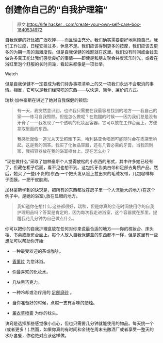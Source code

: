 # 创建你自己的“自我护理箱”

> 原文:[https://life hacker . com/create-your-own-self-care-box-1840534972](https://lifehacker.com/create-your-own-self-care-box-1840534972)

自我保健的好处被广泛吹捧——而且理由充分。我们确实需要更好地照顾自己。我们工作过度，日程安排过多，休息不足。我们应该得到更多的按摩，我们应该去更多的为期一周的海滩度假。但是自我保健的难题就在这里。我们没有时间或金钱去做许多真正能让我们感觉良好的事情——即使是和朋友聚会共度欢乐时光，或者在浴缸里泡个舒服的长时间澡，看起来都像是一项壮举。

Watch

但是自我保健不一定要成为我们待办事项清单上的又一项我们永远不会取消的事情。相反，它可以是我们经常吃的东西——以快速、简单、廉价的方式。

瑞秋·加林豪斯在讲述了她对自我保健的顿悟:

> 有一天，我突然意识到，也许我只需要在我最容易找到的地方——我自己的家——练习自我照顾。但是怎么做呢？在跑腿的时候——因为我们总是没有牙膏了——我发现了一个透明的化妆品容器，它可以放在工作台面上，方便拿取里面的东西。
> 
> 我感觉就像一道光从天堂照耀下来，哈利路亚合唱团可能随时会在商店里响起。这是我的回答。我买了化妆品容器，还有几管必需的牙膏。当我回到家，我把容器放在我的浴室柜台上。现在怎么办？

“现在做什么”采取了加林豪斯个人觉得放松的小东西的形式，其中许多她已经有了，但藏在柜子后面，看不见也想不到。这包括牙齿美白带和足部去角质产品。然后，她买了一些(不贵的)东西:一个把头发从脸上拉出来的毛绒发带，几包咖啡椰子面膜，一把干皮肤刷。

加林豪斯学到的诀窍是，把所有的东西都放在房子里一个人流量大的地方(在这个例子中，是她的浴室),放在显眼的地方。

> 我知道你在想什么:这些都很好，瑞秋，但是你真的会花时间使用你的自我护理用品吗？答案是肯定的，因为每次我走进浴室，这个容器就在那里，提醒我花几分钟为自己做点什么。

你可以把你的自我护理盒放在任何对你来说最合适的地方——你的梳妆台、床头柜、书桌或厨房台面上。每个人放入自我保健盒的东西都不一样，但是这里有一些想法可以帮助你开始:

*   一种最受欢迎的茶或咖啡。
*   [香薰片](https://www.auracacia.com/aura-cacia-eucalyptus-shower-tablets-3-oz/?gclid=EAIaIQobChMI7OmYgrbC5gIVGI7ICh3OlwvjEAQYBCABEgKzevD_BwE) 为您沐浴。

*   你最喜欢的化妆水。
*   几块黑巧克力。
*   一种冷却或治疗用的 [足部磨砂](https://www.earththerapeutics.com/products/tea-tree-oil-cooling-foot-scrub-6-oz) 。
*   当你准备好的时候，点燃一支有香味的蜡烛。
*   [薰衣草喷雾](https://www.amazon.com/Lavender-Pillow-Spray-Sleep-Mist/dp/B07GV195WN?asc_campaign=InlineText&asc_refurl=https://lifehacker.com/create-your-own-self-care-box-1840534972&asc_source=&tag=kinjalifehackerlink-20) 为你的枕头。

诀窍是选择那些感觉像小点心，但也只需要几分钟就能使用的物品。每天挑一个(或者更多！).然而，如果你真的有时间和金钱在周末去酿酒厂或者享受一整天的水疗套餐，你也绝对应该这样做。